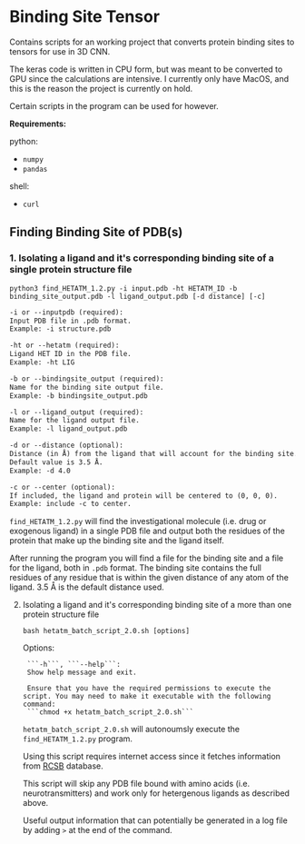 # Binding Site Tensor
Contains scripts for an working project that converts protein binding sites to tensors for use in 3D CNN.

The keras code is written in CPU form, but was meant to be converted to GPU since the calculations are intensive. I currently only have MacOS, and this is the reason the project is currently on hold.

Certain scripts in the program can be used for however.

__Requirements:__

python:
  * ```numpy```
  * ```pandas```

shell:
  * ```curl```
    
## Finding Binding Site of PDB(s)
### 1. Isolating a ligand and it's corresponding binding site of a single protein structure file
  
  ```python3 find_HETATM_1.2.py -i input.pdb -ht HETATM_ID -b binding_site_output.pdb -l ligand_output.pdb [-d distance] [-c]```
  

```markdown
-i or --inputpdb (required):
Input PDB file in .pdb format.
Example: -i structure.pdb

-ht or --hetatm (required):
Ligand HET ID in the PDB file.
Example: -ht LIG

-b or --bindingsite_output (required):
Name for the binding site output file.
Example: -b bindingsite_output.pdb

-l or --ligand_output (required):
Name for the ligand output file.
Example: -l ligand_output.pdb

-d or --distance (optional):
Distance (in Å) from the ligand that will account for the binding site.
Default value is 3.5 Å.
Example: -d 4.0

-c or --center (optional):
If included, the ligand and protein will be centered to (0, 0, 0).
Example: include -c to center.
```

   ```find_HETATM_1.2.py``` will find the investigational molecule (i.e. drug or exogenous ligand) in a single PDB file and output both the residues of the protein that make up the binding site and the ligand itself.
  
   After running the program you will find a file for the binding site and a file for the ligand, both in ```.pdb``` format. The binding site contains the full residues of any residue that is within the given distance of any atom of the ligand. 3.5 Å is the default distance used. 

2. Isolating a ligand and it's corresponding binding site of a more than one protein structure file

   ```bash hetatm_batch_script_2.0.sh [options]```
      
      Options:
      
        ```-h```, ```--help```:
        Show help message and exit.
        
        Ensure that you have the required permissions to execute the script. You may need to make it executable with the following command: 
        ```chmod +x hetatm_batch_script_2.0.sh```
        
      ```hetatm_batch_script_2.0.sh``` will autonoumsly execute the ```find_HETATM_1.2.py``` program. 
      
      Using this script requires internet access since it fetches information from [RCSB](https://www.rcsb.org) database. 
      
      This script will skip any PDB file bound with amino acids (i.e. neurotransmitters) and work only for hetergenous ligands as described above. 
      
      Useful output information that can potentially be generated in a log file by adding ```>``` at the end of the command.
